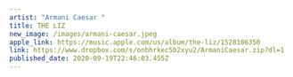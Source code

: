 ```yaml
---
artist: "Armani Caesar "
title: THE LIZ
new_image: /images/armani-caesar.jpeg
apple_link: https://music.apple.com/us/album/the-liz/1528106350
link: https://www.dropbox.com/s/onbhrkec5b2xyu2/ArmaniCaesar.zip?dl=1
published_date: 2020-09-19T22:46:03.455Z
---
```

